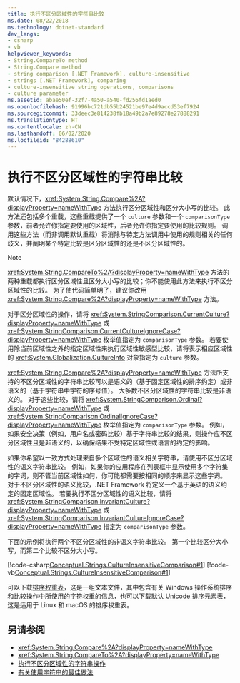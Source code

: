 ```yaml
---
title: 执行不区分区域性的字符串比较
ms.date: 08/22/2018
ms.technology: dotnet-standard
dev_langs:
- csharp
- vb
helpviewer_keywords:
- String.CompareTo method
- String.Compare method
- string comparison [.NET Framework], culture-insensitive
- strings [.NET Framework], comparing
- culture-insensitive string operations, comparisons
- culture parameter
ms.assetid: abae50ef-32f7-4a50-a540-fd256fd1aed0
ms.openlocfilehash: 91996bc721db55b24521be97e4d9accd53ef7924
ms.sourcegitcommit: 33deec3e814238fb18a49b2a7e89278e27888291
ms.translationtype: HT
ms.contentlocale: zh-CN
ms.lasthandoff: 06/02/2020
ms.locfileid: "84288610"
---
```

# <a name="performing-culture-insensitive-string-comparisons"></a>执行不区分区域性的字符串比较
默认情况下，<xref:System.String.Compare%2A?displayProperty=nameWithType> 方法执行区分区域性和区分大小写的比较。 此方法还包括多个重载，这些重载提供了一个 `culture` 参数和一个 `comparisonType` 参数，前者允许你指定要使用的区域性，后者允许你指定要使用的比较规则。 调用这些方法（而非调用默认重载）将消除与特定方法调用中使用的规则相关的任何歧义，并阐明某个特定比较是区分区域性的还是不区分区域性的。  
  
> [!NOTE]
> <xref:System.String.CompareTo%2A?displayProperty=nameWithType> 方法的两种重载都执行区分区域性且区分大小写的比较；你不能使用此方法来执行不区分区域性的比较。 为了使代码简单明了，建议你改用 <xref:System.String.Compare%2A?displayProperty=nameWithType> 方法。  
  
 对于区分区域性的操作，请将 <xref:System.StringComparison.CurrentCulture?displayProperty=nameWithType> 或 <xref:System.StringComparison.CurrentCultureIgnoreCase?displayProperty=nameWithType> 枚举值指定为 `comparisonType` 参数。 若要使用除当前区域性之外的指定区域性来执行区域性敏感型比较，请将表示相应区域性的 <xref:System.Globalization.CultureInfo> 对象指定为 `culture` 参数。  
  
 <xref:System.String.Compare%2A?displayProperty=nameWithType> 方法所支持的不区分区域性的字符串比较可以是语义的（基于固定区域性的排序约定）或非语义的（基于字符串中字符的序号值）。 大多数不区分区域性的字符串比较是非语义的。 对于这些比较，请将 <xref:System.StringComparison.Ordinal?displayProperty=nameWithType> 或 <xref:System.StringComparison.OrdinalIgnoreCase?displayProperty=nameWithType> 枚举值指定为 `comparisonType` 参数。 例如，如果安全决策（例如，用户名或密码比较）基于字符串比较的结果，则操作应不区分区域性且是非语义的，以确保结果不受特定区域性或语言的约定的影响。  
  
 如果你希望以一致方式处理来自多个区域性的语义相关字符串，请使用不区分区域性的语义字符串比较。 例如，如果你的应用程序在列表框中显示使用多个字符集的字词，则不管当前区域性如何，你可能都需要按相同的顺序来显示这些字词。 对于不区分区域性的语义比较，.NET Framework 将定义一个基于英语的语义约定的固定区域性。 若要执行不区分区域性的语义比较，请将 <xref:System.StringComparison.InvariantCulture?displayProperty=nameWithType> 或 <xref:System.StringComparison.InvariantCultureIgnoreCase?displayProperty=nameWithType> 指定为 `comparisonType` 参数。  
  
 下面的示例将执行两个不区分区域性的非语义字符串比较。 第一个比较区分大小写，而第二个比较不区分大小写。  
  
 [!code-csharp[Conceptual.Strings.CultureInsensitiveComparison#1](../../../samples/snippets/csharp/VS_Snippets_CLR/conceptual.strings.cultureinsensitivecomparison/cs/cultureinsensitive1.cs#1)]
 [!code-vb[Conceptual.Strings.CultureInsensitiveComparison#1](../../../samples/snippets/visualbasic/VS_Snippets_CLR/conceptual.strings.cultureinsensitivecomparison/vb/cultureinsensitive1.vb#1)]  

可以下载[排序权重表](https://www.microsoft.com/download/details.aspx?id=10921)，这是一组文本文件，其中包含有关 Windows 操作系统排序和比较操作中所使用的字符权重的信息，也可以下载[默认 Unicode 排序元素表](https://www.unicode.org/Public/UCA/latest/allkeys.txt)，这是适用于 Linux 和 macOS 的排序权重表。

## <a name="see-also"></a>另请参阅

- <xref:System.String.Compare%2A?displayProperty=nameWithType>
- <xref:System.String.CompareTo%2A?displayProperty=nameWithType>
- [执行不区分区域性的字符串操作](performing-culture-insensitive-string-operations.md)
- [有关使用字符串的最佳做法](../base-types/best-practices-strings.md)
